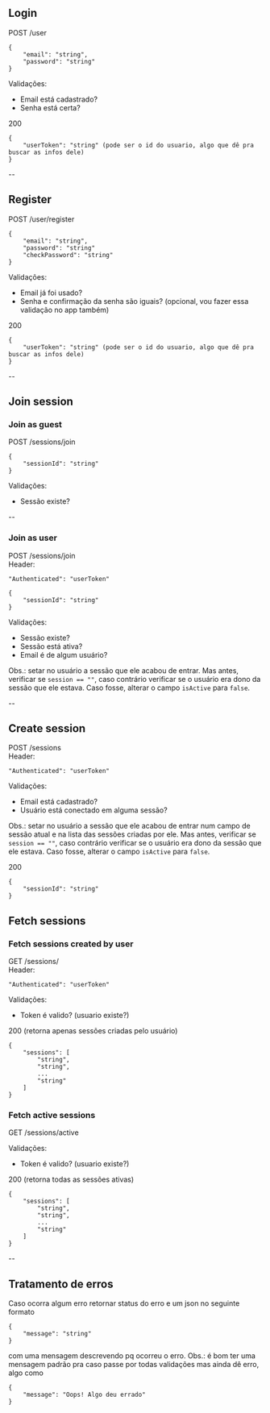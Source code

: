 ## Login

POST /user
```
{
    "email": "string",
    "password": "string"
}
```

Validações:
- Email está cadastrado?
- Senha está certa?

200
```
{
    "userToken": "string" (pode ser o id do usuario, algo que dê pra buscar as infos dele)
}
```
--

## Register
POST /user/register
```
{
    "email": "string",
    "password": "string"
    "checkPassword": "string"
}
```

Validações:
- Email já foi usado?
- Senha e confirmação da senha são iguais? (opcional, vou fazer essa validação no app também)

200
```
{
    "userToken": "string" (pode ser o id do usuario, algo que dê pra buscar as infos dele)
}
```
--

## Join session

### Join as guest
POST /sessions/join

```
{
    "sessionId": "string"
}
```

Validações:
- Sessão existe?

--

### Join as user
POST /sessions/join\
Header:
```
"Authenticated": "userToken"
```

```
{
    "sessionId": "string"
}
```

Validações:
- Sessão existe?
- Sessão está ativa?
- Email é de algum usuário?

Obs.: setar no usuário a sessão que ele acabou de entrar. Mas antes, verificar se `session == ""`, caso contrário verificar se o usuário era dono da sessão que ele estava. Caso fosse, alterar o campo `isActive` para `false`.

--

## Create session
POST /sessions\
Header:
```
"Authenticated": "userToken"
```

Validações:
- Email está cadastrado?
- Usuário está conectado em alguma sessão?

Obs.: setar no usuário a sessão que ele acabou de entrar num campo de sessão atual e na lista das sessões criadas por ele. Mas antes, verificar se `session == ""`, caso contrário verificar se o usuário era dono da sessão que ele estava. Caso fosse, alterar o campo `isActive` para `false`.

200
```
{
    "sessionId": "string"
}
```

## Fetch sessions

### Fetch sessions created by user
GET /sessions/\
Header:
```
"Authenticated": "userToken"
```

Validações:
- Token é valido? (usuario existe?)

200 (retorna apenas sessões criadas pelo usuário)
```
{
    "sessions": [
        "string",
        "string",
        ...
        "string"
    ]
}
```

### Fetch active sessions
GET /sessions/active

Validações:
- Token é valido? (usuario existe?)

200 (retorna todas as sessões ativas)
```
{
    "sessions": [
        "string",
        "string",
        ...
        "string"
    ]
}
```
--

## Tratamento de erros

Caso ocorra algum erro retornar status do erro e um json no seguinte formato
```
{
    "message": "string"
}
```
com uma mensagem descrevendo pq ocorreu o erro.
Obs.: é bom ter uma mensagem padrão pra caso passe por todas validações mas ainda dê erro, algo como
```
{
    "message": "Oops! Algo deu errado"
}
```
